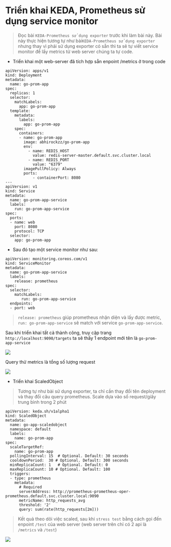 # Triển khai KEDA, Prometheus sử dụng service monitor

> Đọc bài `KEDA-Prometheus sử dụng exporter` trước khi làm bài này.
> Bài này thực hiện tương tự như bài`KEDA-Prometheus sử dụng exporter` nhưng thay vì phải sử dụng exporter có sẵn thì ta sẽ tự viết service monitor để lấy metrics từ web server chúng ta tự code.

- Triển khai một web-server đã tích hợp sẵn enpoint /metrics ở trong code

```console
apiVersion: apps/v1
kind: Deployment
metadata:
  name: go-prom-app
spec:
  replicas: 1
  selector:
    matchLabels:
      app: go-prom-app
  template:
    metadata:
      labels:
        app: go-prom-app
    spec:
      containers:
      - name: go-prom-app
        image: abhirockzz/go-prom-app
        env:
          - name: REDIS_HOST
            value: redis-server-master.default.svc.cluster.local
          - name: REDIS_PORT
            value: "6379"
        imagePullPolicy: Always
        ports:
            - containerPort: 8080
---
apiVersion: v1
kind: Service
metadata:
  name: go-prom-app-service
  labels:
    run: go-prom-app-service
spec:
  ports:
  - name: web
    port: 8080
    protocol: TCP
  selector:
    app: go-prom-app
```

- Sau đó tạo một service monitor như sau:

```console
apiVersion: monitoring.coreos.com/v1
kind: ServiceMonitor
metadata:
  name: go-prom-app-service
  labels:
    release: prometheus
spec:
  selector:
    matchLabels:
       run: go-prom-app-service
  endpoints:
  - port: web
```

> `release: prometheus` giúp prometheus nhận diện và lấy được metric, `run: go-prom-app-service` sẽ match với service `go-prom-app-service`.

Sau khi triển khai tất cả thành công, truy cập trang `http://localhost:9090/targets` ta sẽ thấy 1 endpoint mới tên là `go-prom-app-service`

<img src="./img/go-target.PNG">

Query thử metrics là tổng số lượng request

<img src="./img/go-request.PNG">

- Triển khai ScaledObject

> Tương tự như bài sử dụng exporter, ta chỉ cần thay đổi tên deployment và thay đổi câu query prometheus.
> Scale dựa vào số request/giây trung bình trong 2 phút
```console
apiVersion: keda.sh/v1alpha1
kind: ScaledObject
metadata:
  name: go-app-scaledobject
  namespace: default
  labels:
    name: go-prom-app
spec:
  scaleTargetRef:
    name: go-prom-app
  pollingInterval: 15  # Optional. Default: 30 seconds
  cooldownPeriod:  30 # Optional. Default: 300 seconds
  minReplicaCount: 1   # Optional. Default: 0
  maxReplicaCount: 10 # Optional. Default: 100
  triggers:
  - type: prometheus
    metadata:
      # Required
      serverAddress: http://prometheus-prometheus-oper-prometheus.default.svc.cluster.local:9090
      metricName: http_requests_avg
      threshold: '2'
      query: sum(rate(http_requests[2m]))
```

> Kết quả theo dõi việc scaled, sau khi `stress test` bằng cách gọi đến enpoint `/test` của web server (web server trên chỉ có 2 api là `/metrics` và `/test`)

<img src="./img/go-keda.PNG">

